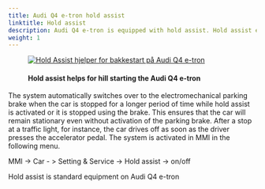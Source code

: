 ```yaml
---
title: Audi Q4 e-tron hold assist
linktitle: Hold assist
description: Audi Q4 e-tron is equipped with hold assist. Hold assist enables convenient drive-offs when the car is on the usual inclines and descents of street traffic, and it prevents the vehicle from rolling.
weight: 1
---
```


<!-- markdownlint-disable MD033 -->
<figure>
    <a href="https://media.electrichasgoneaudi.net/multimedia/models/q4-e-tron/technology/drivingassistance/holdassist/holdassist.jpg">
        <img src="https://media.electrichasgoneaudi.net/multimedia/models/e-tron-gt/technology/drivingassistance/holdassist/holdassists.jpg"
        alt="Hold Assist hjelper for bakkestart på Audi Q4 e-tron" title="Hold Assist hjelper for bakkestart på Audi Q4 e-tron">
    </a>
    <figcaption><h4>Hold assist helps for hill starting the Audi Q4 e-tron</h4></figcaption>
</figure>

 The system automatically switches over to the electromechanical parking brake when the car is stopped for a longer period of time while hold assist is activated or it is stopped using the brake. This ensures that the car will remain stationary even without activation of the parking brake. After a stop at a traffic light, for instance, the car drives off as soon as the driver presses the accelerator pedal. The system is activated in MMI in the following menu.

MMI -> Car - > Setting & Service -> Hold assist -> on/off

Hold assist is standard equipment on Audi Q4 e-tron
